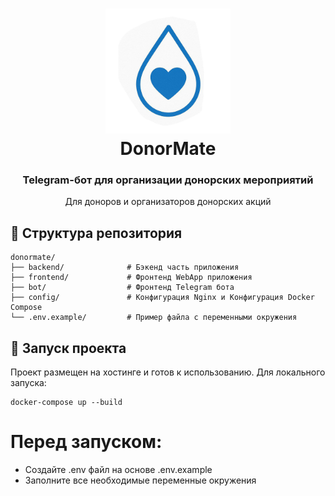 <h1 align="center">
  <img src="frontend\src\assets\donor_logo_bad.jpg" alt="DonorMate Logo" width="200"/>
  <br>DonorMate
</h1>

<h3 align="center">Telegram-бот для организации донорских мероприятий</h3>

<div align="center">
  <p>Для доноров и организаторов донорских акций</p>
</div>

## 📂 Структура репозитория

```plaintext
donormate/
├── backend/              # Бэкенд часть приложения
├── frontend/             # Фронтенд WebApp приложения
├── bot/                  # Фронтенд Telegram бота
├── config/               # Конфигурация Nginx и Конфигурация Docker Compose
└── .env.example/         # Пример файла с переменными окружения
```
## 🚀 Запуск проекта
Проект размещен на хостинге и готов к использованию. Для локального запуска:

```plaintext
docker-compose up --build
```

# Перед запуском:

- Создайте .env файл на основе .env.example
- Заполните все необходимые переменные окружения
